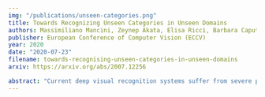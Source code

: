 ```yaml
---
img: "/publications/unseen-categories.png"
title: Towards Recognizing Unseen Categories in Unseen Domains
authors: Massimiliano Mancini, Zeynep Akata, Elisa Ricci, Barbara Caputo
publisher: European Conference of Computer Vision (ECCV)
year: 2020
date: "2020-07-23"
filename: towards-recognising-unseen-categories-in-unseen-domains
arxiv: https://arxiv.org/abs/2007.12256

abstract: "Current deep visual recognition systems suffer from severe performance degradation when they encounter new images from classes and scenarios unseen during training. Hence, the core challenge of Zero-Shot Learning (ZSL) is to cope with the semantic-shift whereas the main challenge of Domain Adaptation and Domain Generalization (DG) is the domain-shift. While historically ZSL and DG tasks are tackled in isolation, this work develops with the ambitious goal of solving them jointly,i.e. by recognizing unseen visual concepts in unseen domains. We presentCuMix (CurriculumMixup for recognizing unseen categories in unseen domains), a holistic algorithm to tackle ZSL, DG and ZSL+DG. The key idea of CuMix is to simulate the test-time domain and semantic shift using images and features from unseen domains and categories generated by mixing up the multiple source domains and categories available during training. Moreover, a curriculum-based mixing policy is devised to generate increasingly complex training samples. Results on standard SL and DG datasets and on ZSL+DG using the DomainNet benchmark demonstrate the effectiveness of our approach." 
---
```


